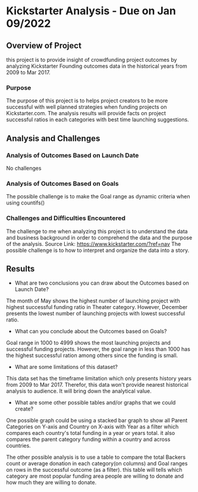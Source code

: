 # Kickstarter Analysis - Due on Jan 09/2022

## Overview of Project
this project is to provide insight of crowdfunding project outcomes by analyzing Kickstarter Founding outcomes data in the historical years from 2009 to Mar 2017. 

### Purpose
The purpose of this project is to helps project creators to be more successful with well planned strategies when funding projects on Kickstarter.com. 
The analysis results will provide facts on project successful ratios in each categories with best time launching suggestions.

## Analysis and Challenges

### Analysis of Outcomes Based on Launch Date
No challenges

### Analysis of Outcomes Based on Goals
The possible challenge is to make the Goal range as dynamic criteria when using countifs()

### Challenges and Difficulties Encountered

The challenge to me when analyzing this project is to understand the data and business background in order to comprehend the data and the purpose of the analysis.
Source Link: https://www.kickstarter.com/?ref=nav
The possible challenge is to how to interpret and organize the data into a story.


## Results

- What are two conclusions you can draw about the Outcomes based on Launch Date?

The month of May shows the highest number of launching project with highest successful funding ratio in Theater category. However, December presents the lowest number of launching projects with lowest successful ratio.

- What can you conclude about the Outcomes based on Goals?

Goal range in 1000 to 4999 shows the most launching projects and successful funding projects. However, the goal range in less than 1000 has the highest successful ration among others since the funding is small.

- What are some limitations of this dataset?

This data set has the timeframe limitation which only presents history years from 2009 to Mar 2017. Therefor, this data won't provide nearest historical analysis to audience. It will bring down the analytical value. 

- What are some other possible tables and/or graphs that we could create?

One possible graph could be using a stacked bar graph to show all Parent Categories on Y-axis and Country on X-axis with Year as a filter which compares each country's total funding in a year or years total. it also compares the parent category funding within a country and across countries.

The other possible analysis is to use a table to compare the total Backers count or average donation in each category(on columns) and Goal ranges on rows in the successful outcome (as a filter). this table will tells which category are most popular funding area people are willing to donate and how much they are willing to donate.
